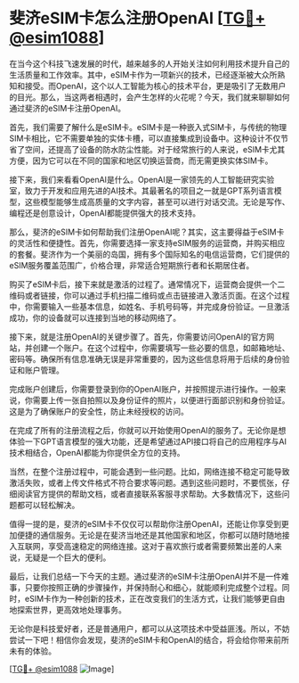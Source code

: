 # 斐济eSIM卡怎么注册OpenAI [[TG💪+ @esim1088](https://t.me/s/esim1088)]

在当今这个科技飞速发展的时代，越来越多的人开始关注如何利用技术提升自己的生活质量和工作效率。其中，eSIM卡作为一项新兴的技术，已经逐渐被大众所熟知和接受。而OpenAI，这个以人工智能为核心的技术平台，更是吸引了无数用户的目光。那么，当这两者相遇时，会产生怎样的火花呢？今天，我们就来聊聊如何通过斐济的eSIM卡注册OpenAI。

首先，我们需要了解什么是eSIM卡。eSIM卡是一种嵌入式SIM卡，与传统的物理SIM卡相比，它不需要单独的实体卡槽，可以直接集成到设备中。这种设计不仅节省了空间，还提高了设备的防水防尘性能。对于经常旅行的人来说，eSIM卡尤其方便，因为它可以在不同的国家和地区切换运营商，而无需更换实体SIM卡。

接下来，我们来看看OpenAI是什么。OpenAI是一家领先的人工智能研究实验室，致力于开发和应用先进的AI技术。其最著名的项目之一就是GPT系列语言模型，这些模型能够生成高质量的文字内容，甚至可以进行对话交流。无论是写作、编程还是创意设计，OpenAI都能提供强大的技术支持。

那么，斐济的eSIM卡如何帮助我们注册OpenAI呢？其实，这主要得益于eSIM卡的灵活性和便捷性。首先，你需要选择一家支持eSIM服务的运营商，并购买相应的套餐。斐济作为一个美丽的岛国，拥有多个国际知名的电信运营商，它们提供的eSIM服务覆盖范围广，价格合理，非常适合短期旅行者和长期居住者。

购买了eSIM卡后，接下来就是激活的过程了。通常情况下，运营商会提供一个二维码或者链接，你可以通过手机扫描二维码或点击链接进入激活页面。在这个过程中，你需要输入一些基本信息，如姓名、手机号码等，并完成身份验证。一旦激活成功，你的设备就可以连接到当地的移动网络了。

接下来，就是注册OpenAI的关键步骤了。首先，你需要访问OpenAI的官方网站，并创建一个账户。在这个过程中，你需要填写一些必要的信息，如邮箱地址、密码等。确保所有信息准确无误是非常重要的，因为这些信息将用于后续的身份验证和账户管理。

完成账户创建后，你需要登录到你的OpenAI账户，并按照提示进行操作。一般来说，你需要上传一张自拍照以及身份证件的照片，以便进行面部识别和身份验证。这是为了确保账户的安全性，防止未经授权的访问。

在完成了所有的注册流程之后，你就可以开始使用OpenAI的服务了。无论你是想体验一下GPT语言模型的强大功能，还是希望通过API接口将自己的应用程序与AI技术相结合，OpenAI都能为你提供全方位的支持。

当然，在整个注册过程中，可能会遇到一些问题。比如，网络连接不稳定可能导致激活失败，或者上传文件格式不符合要求等问题。遇到这些问题时，不要慌张，仔细阅读官方提供的帮助文档，或者直接联系客服寻求帮助。大多数情况下，这些问题都可以轻松解决。

值得一提的是，斐济的eSIM卡不仅仅可以帮助你注册OpenAI，还能让你享受到更加便捷的通信服务。无论是在斐济当地还是其他国家和地区，你都可以随时随地接入互联网，享受高速稳定的网络连接。这对于喜欢旅行或者需要频繁出差的人来说，无疑是一个巨大的便利。

最后，让我们总结一下今天的主题。通过斐济的eSIM卡注册OpenAI并不是一件难事，只要你按照正确的步骤操作，并保持耐心和细心，就能顺利完成整个过程。同时，eSIM卡作为一种创新的技术，正在改变我们的生活方式，让我们能够更自由地探索世界，更高效地处理事务。

无论你是科技爱好者，还是普通用户，都可以从这项技术中受益匪浅。所以，不妨尝试一下吧！相信你会发现，斐济的eSIM卡和OpenAI的结合，将会给你带来前所未有的体验。

[[TG💪+ @esim1088](https://t.me/s/esim1088) ![Image](https://i.postimg.cc/4NQfJmqS/Snipaste-2025-05-13-00-14-12.png)]